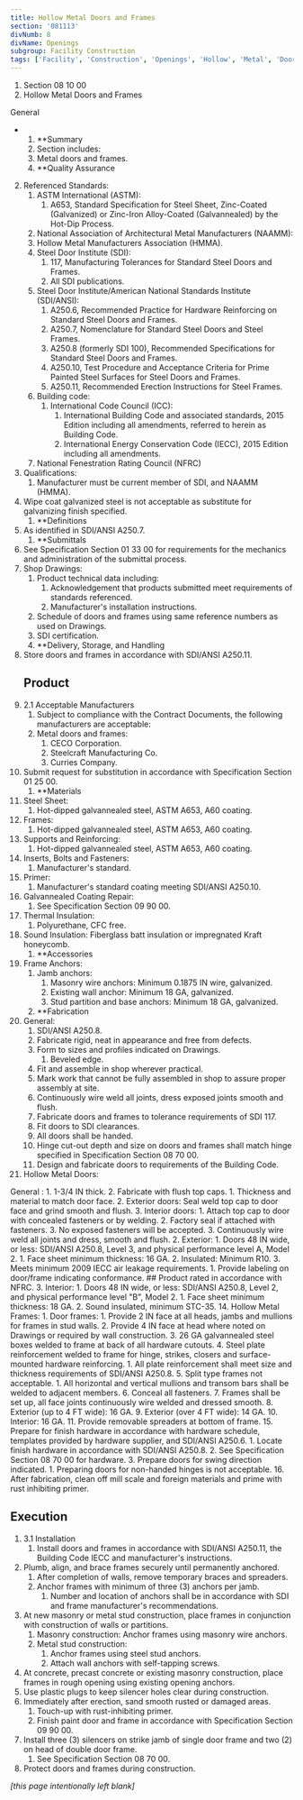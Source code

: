 ```yaml
---
title: Hollow Metal Doors and Frames
section: '081113'
divNumb: 8
divName: Openings
subgroup: Facility Construction
tags: ['Facility', 'Construction', 'Openings', 'Hollow', 'Metal', 'Doors', 'Frames']
---
```


   1. Section 08 10 00
   1. Hollow Metal Doors and Frames

General

* 
	1. **Summary
   1. Section includes:
	1. Metal doors and frames.
	2. **Quality Assurance
2. Referenced Standards:
	1. ASTM International (ASTM):
		1. A653, Standard Specification for Steel Sheet, Zinc-Coated (Galvanized) or Zinc-Iron Alloy-Coated (Galvannealed) by the Hot-Dip Process.
	2. National Association of Architectural Metal Manufacturers (NAAMM):
	3. Hollow Metal Manufacturers Association (HMMA).
	4. Steel Door Institute (SDI):
		1. 117, Manufacturing Tolerances for Standard Steel Doors and Frames.
		2. All SDI publications.
	5. Steel Door Institute/American National Standards Institute (SDI/ANSI):
		1. A250.6, Recommended Practice for Hardware Reinforcing on Standard Steel Doors and Frames.
		2. A250.7, Nomenclature for Standard Steel Doors and Steel Frames.
		3. A250.8 (formerly SDI 100), Recommended Specifications for Standard Steel Doors and Frames.
		4. A250.10, Test Procedure and Acceptance Criteria for Prime Painted Steel Surfaces for Steel Doors and Frames.
		5. A250.11, Recommended Erection Instructions for Steel Frames.
	6. Building code:
		1. International Code Council (ICC):
			1. International Building Code and associated standards, 2015 Edition including all amendments, referred to herein as Building Code.
			2. International Energy Conservation Code (IECC), 2015 Edition including all amendments.
	7. National Fenestration Rating Council (NFRC)
3. Qualifications:
      1. Manufacturer must be current member of SDI, and NAAMM (HMMA).
4. Wipe coat galvanized steel is not acceptable as substitute for galvanizing finish specified.
	1. **Definitions
5. As identified in SDI/ANSI A250.7.
	1. **Submittals
6. See Specification Section 01 33 00 for requirements for the mechanics and administration of the submittal process.
7. Shop Drawings:
	1. Product technical data including:
		1. Acknowledgement that products submitted meet requirements of standards referenced.
		2. Manufacturer's installation instructions.
	2. Schedule of doors and frames using same reference numbers as used on Drawings.
	3. SDI certification.
	4. **Delivery, Storage, and Handling
8. Store doors and frames in accordance with SDI/ANSI A250.11.
   ## Product
1. 2.1 Acceptable Manufacturers
   1. Subject to compliance with the Contract Documents, the following manufacturers are acceptable:
	1. Metal doors and frames:
		1. CECO Corporation.
		2. Steelcraft Manufacturing Co.
		3. Curries Company.
2. Submit request for substitution in accordance with Specification Section 01 25 00.
	1. **Materials
3. Steel Sheet:
      1. Hot-dipped galvannealed steel, ASTM A653, A60 coating.
4. Frames:
      1. Hot-dipped galvannealed steel, ASTM A653, A60 coating.
5. Supports and Reinforcing:
      1. Hot-dipped galvannealed steel, ASTM A653, A60 coating.
6. Inserts, Bolts and Fasteners:
      1. Manufacturer's standard.
7. Primer:
      1. Manufacturer's standard coating meeting SDI/ANSI A250.10.
8. Galvannealed Coating Repair:
      1. See Specification Section 09 90 00.
9. Thermal Insulation:
      1. Polyurethane, CFC free.
10. Sound Insulation: Fiberglass batt insulation or impregnated Kraft honeycomb.
	1. **Accessories
11. Frame Anchors:
	1. Jamb anchors:
		1. Masonry wire anchors: Minimum 0.1875 IN wire, galvanized.
		2. Existing wall anchor: Minimum 18 GA, galvanized.
		3. Stud partition and base anchors: Minimum 18 GA, galvanized.
	2. **Fabrication
12. General:
	1. SDI/ANSI A250.8.
	2. Fabricate rigid, neat in appearance and free from defects.
	3. Form to sizes and profiles indicated on Drawings.
		1. Beveled edge.
	4. Fit and assemble in shop wherever practical.
	5. Mark work that cannot be fully assembled in shop to assure proper assembly at site.
	6. Continuously wire weld all joints, dress exposed joints smooth and flush.
	7. Fabricate doors and frames to tolerance requirements of SDI 117.
	8. Fit doors to SDI clearances.
	9. All doors shall be handed.
	10. Hinge cut-out depth and size on doors and frames shall match hinge specified in Specification Section 08 70 00.
	11. Design and fabricate doors to requirements of the Building Code.
13. Hollow Metal Doors:
	
General
:
		1. 1-3/4 IN thick.
		2. Fabricate with flush top caps.
			1. Thickness and material to match door face.
			2. Exterior doors: Seal weld top cap to door face and grind smooth and flush.
			3. Interior doors:
				1. Attach top cap to door with concealed fasteners or by welding.
				2. Factory seal if attached with fasteners.
				3. No exposed fasteners will be accepted.
		3. Continuously wire weld all joints and dress, smooth and flush.
	2. Exterior:
		1. Doors 48 IN wide, or less: SDI/ANSI A250.8, Level 3, and physical performance level A, Model 2.
			1. Face sheet minimum thickness: 16 GA.
			2. Insulated: Minimum R10.
			3. Meets minimum 2009 IECC air leakage requirements.
				1. Provide labeling on door/frame indicating conformance.
				## Product rated in accordance with NFRC.
	3. Interior:
		1. Doors 48 IN wide, or less: SDI/ANSI A250.8, Level 2, and physical performance level "B", Model 2.
			1. Face sheet minimum thickness: 18 GA.
		2. Sound insulated, minimum STC-35.
14. Hollow Metal Frames:
	1. Door frames:
		1. Provide 2 IN face at all heads, jambs and mullions for frames in stud walls.
		2. Provide 4 IN face at head where noted on Drawings or required by wall construction.
		3. 26 GA galvannealed steel boxes welded to frame at back of all hardware cutouts.
		4. Steel plate reinforcement welded to frame for hinge, strikes, closers and surface-mounted hardware reinforcing.
			1. All plate reinforcement shall meet size and thickness requirements of SDI/ANSI A250.8.
		5. Split type frames not acceptable.
			1. All horizontal and vertical mullions and transom bars shall be welded to adjacent members.
		6. Conceal all fasteners.
		7. Frames shall be set up, all face joints continuously wire welded and dressed smooth.
		8. Exterior (up to 4 FT wide): 16 GA.
		9. Exterior (over 4 FT wide): 14 GA.
		10. Interior: 16 GA.
		11. Provide removable spreaders at bottom of frame.
15. Prepare for finish hardware in accordance with hardware schedule, templates provided by hardware supplier, and SDI/ANSI A250.6.
	1. Locate finish hardware in accordance with SDI/ANSI A250.8.
	2. See Specification Section 08 70 00 for hardware.
	3. Prepare doors for swing direction indicated.
		1. Preparing doors for non-handed hinges is not acceptable.
16. After fabrication, clean off mill scale and foreign materials and prime with rust inhibiting primer.


## Execution

1. 3.1 Installation
   1. Install doors and frames in accordance with SDI/ANSI A250.11, the Building Code IECC and manufacturer's instructions.
2. Plumb, align, and brace frames securely until permanently anchored.
	1. After completion of walls, remove temporary braces and spreaders.
	2. Anchor frames with minimum of three (3) anchors per jamb.
		1. Number and location of anchors shall be in accordance with SDI and frame manufacturer's recommendations.
3. At new masonry or metal stud construction, place frames in conjunction with construction of walls or partitions.
	1. Masonry construction: Anchor frames using masonry wire anchors.
	2. Metal stud construction:
		1. Anchor frames using steel stud anchors.
		2. Attach wall anchors with self-tapping screws.
4. At concrete, precast concrete or existing masonry construction, place frames in rough opening using existing opening anchors.
5. Use plastic plugs to keep silencer holes clear during construction.
6. Immediately after erection, sand smooth rusted or damaged areas.
	1. Touch-up with rust-inhibiting primer.
	2. Finish paint door and frame in accordance with Specification Section 09 90 00.
7. Install three (3) silencers on strike jamb of single door frame and two (2) on head of double door frame.
	1. See Specification Section 08 70 00.
8. Protect doors and frames during construction.

*[this page intentionally left blank]*

